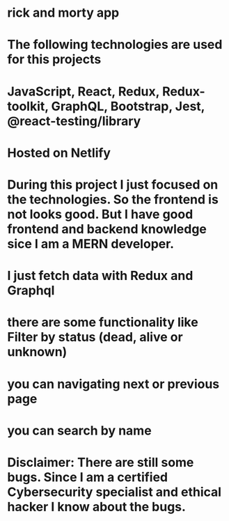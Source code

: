 # rick and morty app
# The following technologies are used for this projects
# JavaScript, React, Redux, Redux-toolkit, GraphQL, Bootstrap, Jest, @react-testing/library
# Hosted on Netlify

# During this project I just focused on the technologies. So the frontend is not looks good. But I have good frontend and backend knowledge sice I am a MERN developer.
# I just fetch data with Redux and Graphql
# there are some functionality like Filter by status (dead, alive or unknown)
# you can navigating next or previous page
# you can search by name

# Disclaimer: There are still some bugs. Since I am a certified Cybersecurity specialist and ethical hacker I know about the bugs.

